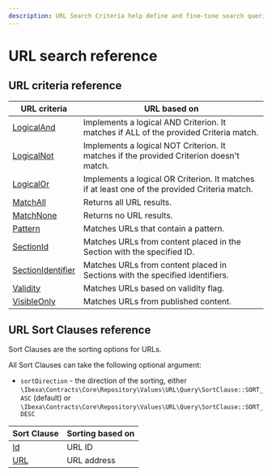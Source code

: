 ```yaml
---
description: URL Search Criteria help define and fine-tune search queries for URLs.
---
```


# URL search reference

## URL criteria reference

|URL criteria|URL based on|
|------------|------------|
|[LogicalAnd](logicaland_url_criterion.md)|Implements a logical AND Criterion. It matches if ALL of the provided Criteria match.|
|[LogicalNot](logicalnot_url_criterion.md)|Implements a logical NOT Criterion. It matches if the provided Criterion doesn't match.|
|[LogicalOr](logicalor_url_criterion.md)|Implements a logical OR Criterion. It matches if at least one of the provided Criteria match.|
|[MatchAll](matchall_url_criterion.md)|Returns all URL results.|
|[MatchNone](matchnone_url_criterion.md)|Returns no URL results.|
|[Pattern](pattern_url_criterion.md)|Matches URLs that contain a pattern.|
|[SectionId](sectionid_url_criterion.md)|Matches URLs from content placed in the Section with the specified ID.|
|[SectionIdentifier](sectionidentifier_url_criterion.md)|Matches URLs from content placed in Sections with the specified identifiers.|
|[Validity](validity_url_criterion.md)|Matches URLs based on validity flag.|
|[VisibleOnly](visibleonly_url_criterion.md)|Matches URLs from published content.|

## URL Sort Clauses reference

Sort Clauses are the sorting options for URLs.

All Sort Clauses can take the following optional argument:

- `sortDirection` - the direction of the sorting, either `\Ibexa\Contracts\Core\Repository\Values\URL\Query\SortClause::SORT_ASC` (default) or `\Ibexa\Contracts\Core\Repository\Values\URL\Query\SortClause::SORT_DESC`

| Sort Clause | Sorting based on |
|-----|-----|
|[Id](id_url_sort_clause.md)|URL ID|
|[URL](url_url_sort_clause.md)|URL address|
